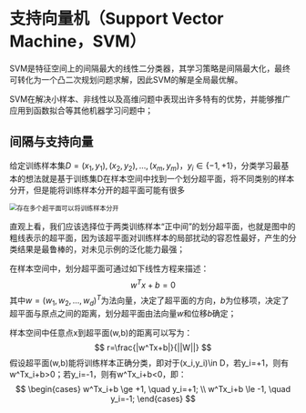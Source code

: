 # 支持向量机（Support Vector Machine，SVM）

SVM是特征空间上的间隔最大的线性二分类器，其学习策略是间隔最大化，最终可转化为一个凸二次规划问题求解，因此SVM的解是全局最优解。

SVM在解决小样本、非线性以及高维问题中表现出许多特有的优势，并能够推广应用到函数拟合等其他机器学习问题中；

## 间隔与支持向量

给定训练样本集$D={(x_1,y_1),(x_2,y_2),\dots,(x_m,y_m)}$，$y_i\in\{-1,+1\}$，分类学习最基本的想法就是基于训练集D在样本空间中找到一个划分超平面，将不同类别的样本分开，但是能将训练样本分开的超平面可能有很多

<img src="F:\software\Typora\images\image-20250622154146030.png" alt="存在多个超平面可以将训练样本分开" style="zoom:80%;" />

直观上看，我们应该选择位于两类训练样本“正中间”的划分超平面，也就是图中的粗线表示的超平面，因为该超平面对训练样本的局部扰动的容忍性最好，产生的分类结果是最鲁棒的，对未见示例的泛化能力最强；

在样本空间中，划分超平面可通过如下线性方程来描述：
$$
w^Tx+b=0
$$
其中$w=(w_1,w_2,\dots,w_d)^T$为法向量，决定了超平面的方向，$b$为位移项，决定了超平面与原点之间的距离，划分超平面由法向量$w$和位移$b$确定；

样本空间中任意点x到超平面(w,b)的距离可以写为：
$$
r=\frac{|w^Tx+b|}{||W||}
$$
假设超平面(w,b)能将训练样本正确分类，即对于(x_i,y_i)\in D，若y_i=+1，则有w^Tx_i+b>0；若y_i=-1，则有w^Tx_i+b<0，即：
$$
\begin{cases}
w^Tx_i+b \ge +1, \quad y_i=+1;	\\
w^Tx_i+b \le -1, \quad y_i=-1;
\end{cases}
$$








































